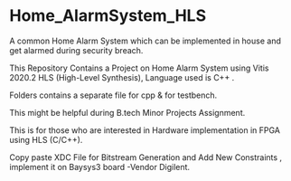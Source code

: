 # Home_AlarmSystem_HLS

A common Home Alarm System which can be implemented in house and get alarmed during security breach.

This Repository Contains a Project on Home Alarm System using Vitis 2020.2 HLS (High-Level Synthesis), Language used is C++ .

Folders contains a separate file for cpp & for testbench.

This might be helpful during B.tech Minor Projects Assignment.

This is for those who are interested in Hardware implementation in FPGA using HLS (C/C++).

Copy paste XDC File for Bitstream Generation and Add New Constraints , implement it on Baysys3 board -Vendor Digilent.


